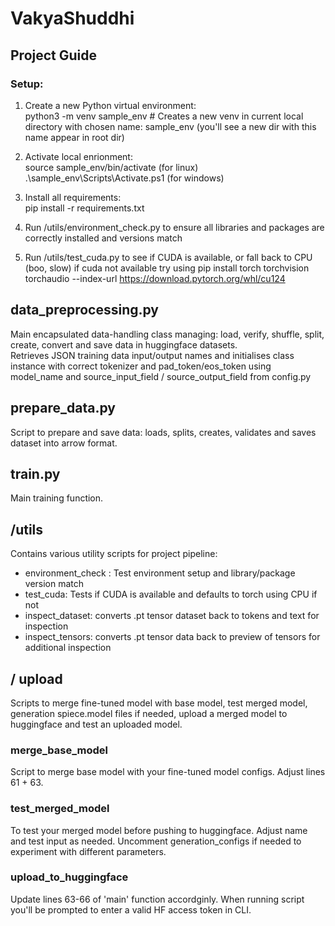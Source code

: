 # VakyaShuddhi

## Project Guide

### Setup:

1. Create a new Python virtual environment:   
    python3 -m venv sample_env # Creates a new venv in current local directory with chosen name: sample_env (you'll see a new dir with this name appear in root dir)

2. Activate local enrionment:  
    source sample_env/bin/activate  (for linux)
    .\sample_env\Scripts\Activate.ps1 (for windows)

3. Install all requirements:  
    pip install -r requirements.txt

4. Run /utils/environment_check.py to ensure all libraries and packages are correctly installed and versions match

5. Run /utils/test_cuda.py to see if CUDA is available, or fall back to CPU (boo, slow)
    if cuda not available try using pip install torch torchvision torchaudio --index-url https://download.pytorch.org/whl/cu124


## data_preprocessing.py
Main encapsulated data-handling class managing: load, verify, shuffle, split, create, convert and save data in huggingface datasets.  
 Retrieves JSON training data input/output names and initialises class instance with correct tokenizer and pad_token/eos_token using  model_name and source_input_field / source_output_field from config.py

## prepare_data.py
Script to prepare and save data: loads, splits, creates, validates and saves dataset into arrow format. 

## train.py
Main training function.

## /utils
Contains various utility scripts for project pipeline: 

- environment_check : Test environment setup and library/package version match  
- test_cuda: Tests if CUDA is available and defaults to torch using CPU if not   
- inspect_dataset: converts .pt tensor dataset back to tokens and text for inspection  
- inspect_tensors: converts .pt tensor data back to preview of tensors for additional inspection  

## / upload
Scripts to merge fine-tuned model with base model, test merged model, generation spiece.model files if needed, upload a merged model to huggingface and test an uploaded model.
### merge_base_model
Script to merge base model with your fine-tuned model configs. Adjust lines 61 + 63. 
### test_merged_model
To test your merged model before pushing to huggingface. Adjust name and test input as needed. Uncomment generation_configs if needed to experiment with different parameters. 

### upload_to_huggingface
Update lines 63-66 of 'main' function accordginly. When running script you'll be prompted to enter a valid HF access token in CLI. 

